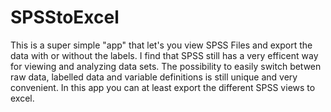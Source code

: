 # SPSStoExcel
This is a super simple "app" that let's you view SPSS Files and export the data with or without the labels. 
I find that SPSS still has a very efficent way for viewing and analyzing data sets. The possibility to easily switch betwen raw data, labelled data and variable definitions is still unique and very convenient. In this app you can at least export the different SPSS views to excel.
